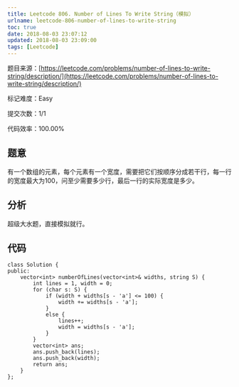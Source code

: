```yaml
---
title: Leetcode 806. Number of Lines To Write String（模拟）
urlname: leetcode-806-number-of-lines-to-write-string
toc: true
date: 2018-08-03 23:07:12
updated: 2018-08-03 23:09:00
tags: [Leetcode]
---
```


题目来源：[https://leetcode.com/problems/number-of-lines-to-write-string/description/](https://leetcode.com/problems/number-of-lines-to-write-string/description/)

标记难度：Easy

提交次数：1/1

代码效率：100.00%

## 题意

有一个数组的元素，每个元素有一个宽度，需要把它们按顺序分成若干行，每一行的宽度最大为100，问至少需要多少行，最后一行的实际宽度是多少。

## 分析

超级大水题，直接模拟就行。

## 代码

```
class Solution {
public:
    vector<int> numberOfLines(vector<int>& widths, string S) {
        int lines = 1, width = 0;
        for (char s: S) {
            if (width + widths[s - 'a'] <= 100) {
                width += widths[s - 'a'];
            }
            else {
                lines++;
                width = widths[s - 'a'];
            }
        }
        vector<int> ans;
        ans.push_back(lines);
        ans.push_back(width);
        return ans;
    }
};
```
